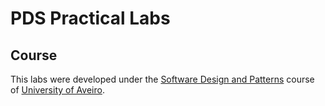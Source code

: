# PDS Practical Labs

## Course
This labs were developed under the [Software Design and Patterns](https://www.ua.pt/en/uc/12275) course of [University of Aveiro](https://www.ua.pt/).
